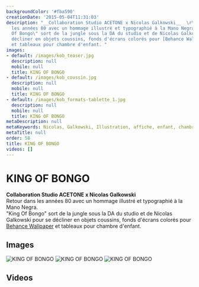 ```yaml
---
backgroundColor: '#fba590'
creationDate: '2015-05-04T11:31:03'
description: "__Collaboration Studio ACETONE x Nicolas Galkowski__  \r\nRetour dans
  les années 80 avec un hommage illustré et typographié à la Mano Negra.  \r\n\"King
  Of Bongo\" sort de la jungle sous la DA du studio et de Nicolas Galkowski pour se
  décliner en objets coussins, fonds d'écrans colorés pour [Behance Wallpaper](https://itunes.apple.com/fr/app/wallpaper-by-behance/id885319628?mt=12)
  et tableaux pour chambre d'enfant. "
images:
- default: /images/kob_teaser.jpg
  description: null
  mobile: null
  title: KING OF BONGO
- default: /images/kob_coussin.jpg
  description: null
  mobile: null
  title: KING OF BONGO
- default: /images/kob_formats-tablette_1.jpg
  description: null
  mobile: null
  title: KING OF BONGO
metaDescription: null
metaKeywords: Nicolas, Galkowski, Illustration, affiche, enfant, chambre, coussin
metaTitle: null
order: 58
title: KING OF BONGO
videos: []
---
```


# KING OF BONGO

__Collaboration Studio ACETONE x Nicolas Galkowski__  
Retour dans les années 80 avec un hommage illustré et typographié à la Mano Negra.  
"King Of Bongo" sort de la jungle sous la DA du studio et de Nicolas Galkowski pour se décliner en objets coussins, fonds d'écrans colorés pour [Behance Wallpaper](https://itunes.apple.com/fr/app/wallpaper-by-behance/id885319628?mt=12) et tableaux pour chambre d'enfant. 

## Images

![KING OF BONGO](/images/kob_teaser.jpg)
![KING OF BONGO](/images/kob_coussin.jpg)
![KING OF BONGO](/images/kob_formats-tablette_1.jpg)

## Videos